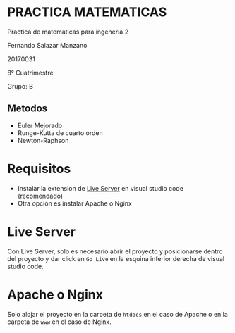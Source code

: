 # PRACTICA MATEMATICAS

Practica de matematicas para ingeneria 2

Fernando Salazar Manzano

20170031

8° Cuatrimestre

Grupo: B

## Metodos

- Euler Mejorado
- Runge-Kutta de cuarto orden
- Newton-Raphson

# Requisitos

- Instalar la extension de [Live Server](https://marketplace.visualstudio.com/items?itemName=ritwickdey.LiveServer) en visual studio code (recomendado)
- Otra opción es instalar Apache o Nginx

# Live Server

Con Live Server, solo es necesario abrir el proyecto y posicionarse dentro del proyecto y dar click en `Go Live` en la esquina inferior derecha de visual studio code.

# Apache o Nginx

Solo alojar el proyecto en la carpeta de `htdocs` en el caso de Apache o en la carpeta de `www` en el caso de Nginx.
